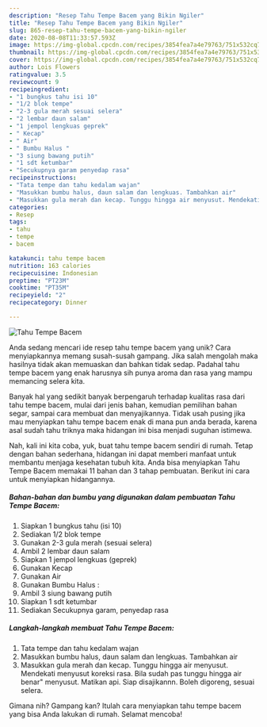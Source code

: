 ```yaml
---
description: "Resep Tahu Tempe Bacem yang Bikin Ngiler"
title: "Resep Tahu Tempe Bacem yang Bikin Ngiler"
slug: 865-resep-tahu-tempe-bacem-yang-bikin-ngiler
date: 2020-08-08T11:33:57.593Z
image: https://img-global.cpcdn.com/recipes/3854fea7a4e79763/751x532cq70/tahu-tempe-bacem-foto-resep-utama.jpg
thumbnail: https://img-global.cpcdn.com/recipes/3854fea7a4e79763/751x532cq70/tahu-tempe-bacem-foto-resep-utama.jpg
cover: https://img-global.cpcdn.com/recipes/3854fea7a4e79763/751x532cq70/tahu-tempe-bacem-foto-resep-utama.jpg
author: Lois Flowers
ratingvalue: 3.5
reviewcount: 9
recipeingredient:
- "1 bungkus tahu isi 10"
- "1/2 blok tempe"
- "2-3 gula merah sesuai selera"
- "2 lembar daun salam"
- "1 jempol lengkuas geprek"
- " Kecap"
- " Air"
- " Bumbu Halus "
- "3 siung bawang putih"
- "1 sdt ketumbar"
- "Secukupnya garam penyedap rasa"
recipeinstructions:
- "Tata tempe dan tahu kedalam wajan"
- "Masukkan bumbu halus, daun salam dan lengkuas. Tambahkan air"
- "Masukkan gula merah dan kecap. Tunggu hingga air menyusut. Mendekati menyusut koreksi rasa. Bila sudah pas tunggu hingga air benar&#34; menyusut. Matikan api. Siap disajikannn. Boleh digoreng, sesuai selera."
categories:
- Resep
tags:
- tahu
- tempe
- bacem

katakunci: tahu tempe bacem 
nutrition: 163 calories
recipecuisine: Indonesian
preptime: "PT23M"
cooktime: "PT35M"
recipeyield: "2"
recipecategory: Dinner

---
```



![Tahu Tempe Bacem](https://img-global.cpcdn.com/recipes/3854fea7a4e79763/751x532cq70/tahu-tempe-bacem-foto-resep-utama.jpg)

Anda sedang mencari ide resep tahu tempe bacem yang unik? Cara menyiapkannya memang susah-susah gampang. Jika salah mengolah maka hasilnya tidak akan memuaskan dan bahkan tidak sedap. Padahal tahu tempe bacem yang enak harusnya sih punya aroma dan rasa yang mampu memancing selera kita.

Banyak hal yang sedikit banyak berpengaruh terhadap kualitas rasa dari tahu tempe bacem, mulai dari jenis bahan, kemudian pemilihan bahan segar, sampai cara membuat dan menyajikannya. Tidak usah pusing jika mau menyiapkan tahu tempe bacem enak di mana pun anda berada, karena asal sudah tahu triknya maka hidangan ini bisa menjadi suguhan istimewa.




Nah, kali ini kita coba, yuk, buat tahu tempe bacem sendiri di rumah. Tetap dengan bahan sederhana, hidangan ini dapat memberi manfaat untuk membantu menjaga kesehatan tubuh kita. Anda bisa menyiapkan Tahu Tempe Bacem memakai 11 bahan dan 3 tahap pembuatan. Berikut ini cara untuk menyiapkan hidangannya.

<!--inarticleads1-->

##### Bahan-bahan dan bumbu yang digunakan dalam pembuatan Tahu Tempe Bacem:

1. Siapkan 1 bungkus tahu (isi 10)
1. Sediakan 1/2 blok tempe
1. Gunakan 2-3 gula merah (sesuai selera)
1. Ambil 2 lembar daun salam
1. Siapkan 1 jempol lengkuas (geprek)
1. Gunakan  Kecap
1. Gunakan  Air
1. Gunakan  Bumbu Halus :
1. Ambil 3 siung bawang putih
1. Siapkan 1 sdt ketumbar
1. Sediakan Secukupnya garam, penyedap rasa




<!--inarticleads2-->

##### Langkah-langkah membuat Tahu Tempe Bacem:

1. Tata tempe dan tahu kedalam wajan
1. Masukkan bumbu halus, daun salam dan lengkuas. Tambahkan air
1. Masukkan gula merah dan kecap. Tunggu hingga air menyusut. Mendekati menyusut koreksi rasa. Bila sudah pas tunggu hingga air benar&#34; menyusut. Matikan api. Siap disajikannn. Boleh digoreng, sesuai selera.




Gimana nih? Gampang kan? Itulah cara menyiapkan tahu tempe bacem yang bisa Anda lakukan di rumah. Selamat mencoba!
